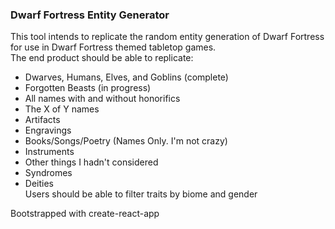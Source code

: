 ### Dwarf Fortress Entity Generator  
This tool intends to replicate the random entity generation of Dwarf Fortress for use in Dwarf Fortress themed tabletop games.  
The end product should be able to replicate:
  - Dwarves, Humans, Elves, and Goblins (complete)
  - Forgotten Beasts (in progress)
  - All names with and without honorifics
  - The X of Y names
  - Artifacts
  - Engravings
  - Books/Songs/Poetry (Names Only. I'm not crazy)
  - Instruments
  - Other things I hadn't considered
  - Syndromes
  - Deities  
  Users should be able to filter traits by biome and gender

Bootstrapped with create-react-app
